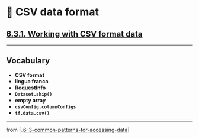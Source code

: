# 🧮 CSV data format

## [**6.3.1.** Working with CSV format data](https://livebook.manning.com/book/deep-learning-with-javascript/chapter-6/110)

---

## **Vocabulary**

- **CSV format**
- **lingua franca**
- **RequestInfo**
- **`Dataset.skip()`**
- **empty array**
- **`csvConfig.columnConfigs`**
- **`tf.data.csv()`**

---

from [[_6-3-common-patterns-for-accessing-data]]

[//begin]: # "Autogenerated link references for markdown compatibility"
[_6-3-common-patterns-for-accessing-data]: _6-3-common-patterns-for-accessing-data.md "🧮 Common Patterns for Data Access"
[//end]: # "Autogenerated link references"
